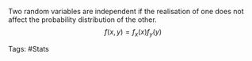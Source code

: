 Two random variables are independent if the realisation of one does not affect the probability distribution of the other.
$$f(x,y) = f_x(x)f_y(y)$$

Tags: #Stats 